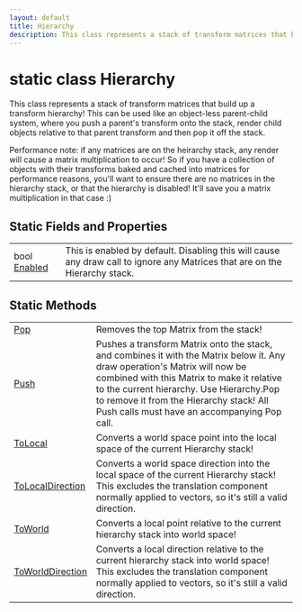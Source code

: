 ```yaml
---
layout: default
title: Hierarchy
description: This class represents a stack of transform matrices that build up a transform hierarchy! This can be used like an object-less parent-child system, where you push a parent's transform onto the stack, render child objects relative to that parent transform and then pop it off the stack.  Performance note. if any matrices are on the heirarchy stack, any render will cause a matrix multiplication to occur! So if you have a collection of objects with their transforms baked and cached into matrices for performance reasons, you'll want to ensure there are no matrices in the hierarchy stack, or that the hierarchy is disabled! It'll save you a matrix multiplication in that case .)
---
```

# static class Hierarchy

This class represents a stack of transform matrices that
build up a transform hierarchy! This can be used like an object-less
parent-child system, where you push a parent's transform onto the
stack, render child objects relative to that parent transform and
then pop it off the stack.

Performance note: if any matrices are on the heirarchy stack, any
render will cause a matrix multiplication to occur! So if you have a
collection of objects with their transforms baked and cached into
matrices for performance reasons, you'll want to ensure there are no
matrices in the hierarchy stack, or that the hierarchy is disabled!
It'll save you a matrix multiplication in that case :)




## Static Fields and Properties

|  |  |
|--|--|
|bool [Enabled]({{site.url}}/Pages/Reference/Hierarchy/Enabled.html)|This is enabled by default. Disabling this will cause any draw call to ignore any Matrices that are on the Hierarchy stack.|


## Static Methods

|  |  |
|--|--|
|[Pop]({{site.url}}/Pages/Reference/Hierarchy/Pop.html)|Removes the top Matrix from the stack!|
|[Push]({{site.url}}/Pages/Reference/Hierarchy/Push.html)|Pushes a transform Matrix onto the stack, and combines it with the Matrix below it. Any draw operation's Matrix will now be combined with this Matrix to make it relative to the current hierarchy. Use Hierarchy.Pop to remove it from the Hierarchy stack! All Push calls must have an accompanying Pop call.|
|[ToLocal]({{site.url}}/Pages/Reference/Hierarchy/ToLocal.html)|Converts a world space point into the local space of the current Hierarchy stack!|
|[ToLocalDirection]({{site.url}}/Pages/Reference/Hierarchy/ToLocalDirection.html)|Converts a world space direction into the local space of the current Hierarchy stack! This excludes the translation component normally applied to vectors, so it's still a valid direction.|
|[ToWorld]({{site.url}}/Pages/Reference/Hierarchy/ToWorld.html)|Converts a local point relative to the current hierarchy stack into world space!|
|[ToWorldDirection]({{site.url}}/Pages/Reference/Hierarchy/ToWorldDirection.html)|Converts a local direction relative to the current hierarchy stack into world space! This excludes the translation component normally applied to vectors, so it's still a valid direction.|

